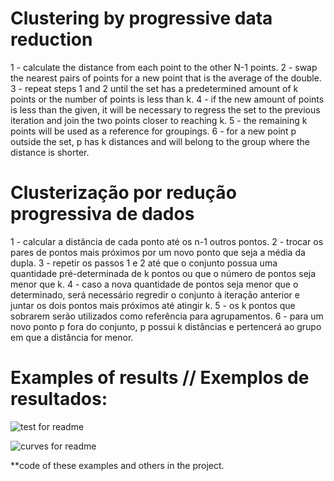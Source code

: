 # Clustering by progressive data reduction
1 - calculate the distance from each point to the other N-1 points.
2 - swap the nearest pairs of points for a new point that is the average of the double.
3 - repeat steps 1 and 2 until the set has a predetermined amount of k points or the number of points is less than k.
4 - if the new amount of points is less than the given, it will be necessary to regress the set to the previous iteration and join the two points closer to reaching k. 
5 - the remaining k points will be used as a reference for groupings. 
6 - for a new point p outside the set, p has k distances and will belong to the group where the distance is shorter.

# Clusterização por redução progressiva de dados
1 - calcular a distância de cada ponto até os n-1 outros pontos.
2 - trocar os pares de pontos mais próximos por um novo ponto que seja a média da dupla.
3 - repetir os passos 1 e 2 até que o conjunto possua uma quantidade pré-determinada de k pontos ou que o número de pontos seja menor que k.
4 - caso a nova quantidade de pontos seja menor que o determinado, será necessário regredir o conjunto à iteração anterior e juntar os dois pontos mais próximos até atingir k.
5 - os k pontos que sobrarem serão utilizados como referência para agrupamentos.
6 - para um novo ponto p fora do conjunto, p possui k distâncias e pertencerá ao grupo em que a distância for menor.

# Examples of results // Exemplos de resultados:
![test for readme](https://user-images.githubusercontent.com/74666057/190880229-eb2cf336-a485-4811-93f7-ce74797c94d9.png)

![curves for readme](https://user-images.githubusercontent.com/74666057/190880275-221bfaf8-9e0f-4d2d-9b73-9ea125d4013b.png)

**code of these examples and others in the project.
